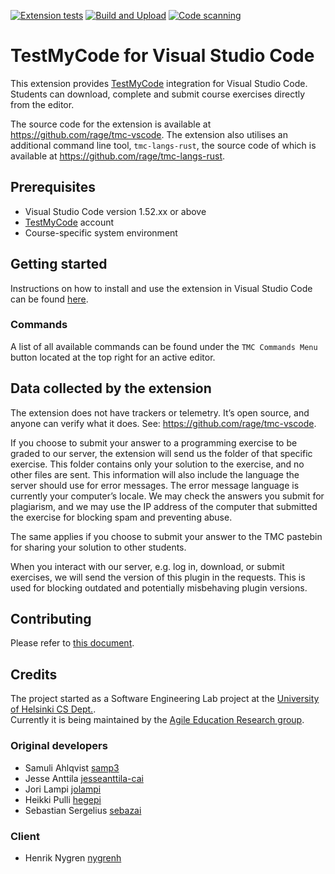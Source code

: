 [![Extension tests](https://github.com/rage/tmc-vscode/actions/workflows/test.yml/badge.svg)](https://github.com/rage/tmc-vscode/actions/workflows/test.yml)
[![Build and Upload](https://github.com/rage/tmc-vscode/actions/workflows/build-and-upload.yml/badge.svg)](https://github.com/rage/tmc-vscode/actions/workflows/build-and-upload.yml)
[![Code scanning](https://github.com/rage/tmc-vscode/actions/workflows/codeql-analysis.yml/badge.svg)](https://github.com/rage/tmc-vscode/actions/workflows/codeql-analysis.yml)

# TestMyCode for Visual Studio Code

This extension provides [TestMyCode](https://tmc.mooc.fi/) integration for Visual Studio Code. Students can download, complete and submit course exercises directly from the editor.

The source code for the extension is available at https://github.com/rage/tmc-vscode. The extension also utilises an additional command line tool, `tmc-langs-rust`, the source code of which is available at https://github.com/rage/tmc-langs-rust.


## Prerequisites

* Visual Studio Code version 1.52.xx or above
* [TestMyCode](https://tmc.mooc.fi/) account
* Course-specific system environment

## Getting started

Instructions on how to install and use the extension in Visual Studio Code can be found [here](https://www.mooc.fi/en/installation/vscode).

### Commands

A list of all available commands can be found under the `TMC Commands Menu` button located at the top right for an active editor.

## Data collected by the extension
The extension does not have trackers or telemetry. It’s open source, and anyone can verify what it does. See: https://github.com/rage/tmc-vscode.

If you choose to submit your answer to a programming exercise to be graded to our server, the extension will send us the folder of that specific exercise. This folder contains only your solution to the exercise, and no other files are sent. This information will also include the language the server should use for error messages. The error message language is currently your computer’s locale. We may check the answers you submit for plagiarism, and we may use the IP address of the computer that submitted the exercise for blocking spam and preventing abuse.

The same applies if you choose to submit your answer to the TMC pastebin for sharing your solution to other students.

When you interact with our server, e.g. log in, download, or submit exercises, we will send the version of this plugin in the requests. This is used for blocking outdated and potentially misbehaving plugin versions.


## Contributing

Please refer to [this document](CONTRIBUTING.md).

## Credits

The project started as a Software Engineering Lab project at the [University of Helsinki CS Dept.](https://www.cs.helsinki.fi/home/).  
Currently it is being maintained by the [Agile Education Research group](https://www.cs.helsinki.fi/en/rage/).

### Original developers
  * Samuli Ahlqvist [samp3](https://github.com/samp3)
  * Jesse Anttila [jesseanttila-cai](https://github.com/jesseanttila-cai)
  * Jori Lampi [jolampi](https://github.com/jolampi)
  * Heikki Pulli [hegepi](https://github.com/hegepi)
  * Sebastian Sergelius [sebazai](https://github.com/sebazai)

### Client
  * Henrik Nygren [nygrenh](https://github.com/nygrenh)
